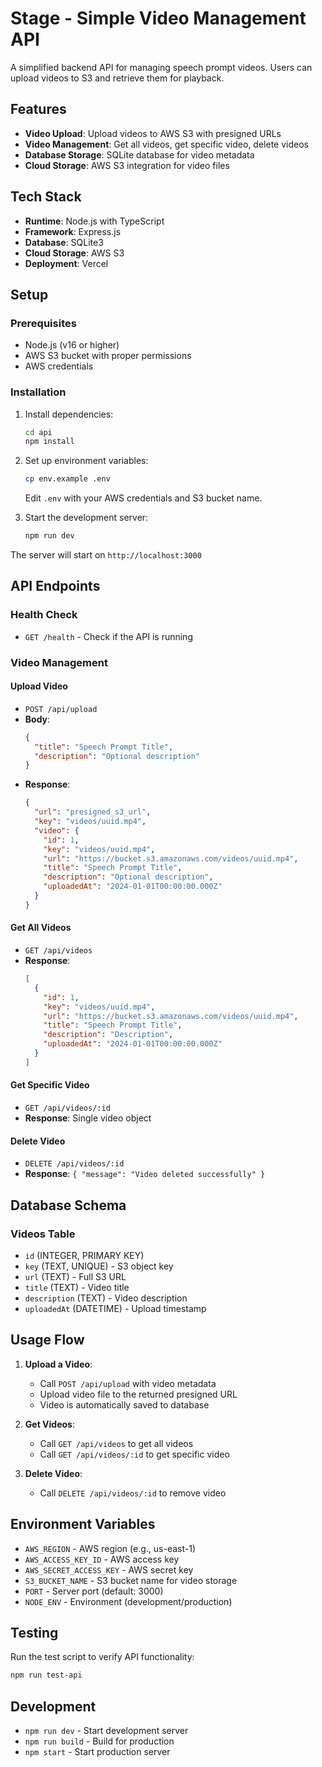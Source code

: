 # Stage - Simple Video Management API

A simplified backend API for managing speech prompt videos. Users can upload videos to S3 and retrieve them for playback.

## Features

- **Video Upload**: Upload videos to AWS S3 with presigned URLs
- **Video Management**: Get all videos, get specific video, delete videos
- **Database Storage**: SQLite database for video metadata
- **Cloud Storage**: AWS S3 integration for video files

## Tech Stack

- **Runtime**: Node.js with TypeScript
- **Framework**: Express.js
- **Database**: SQLite3
- **Cloud Storage**: AWS S3
- **Deployment**: Vercel

## Setup

### Prerequisites

- Node.js (v16 or higher)
- AWS S3 bucket with proper permissions
- AWS credentials

### Installation

1. Install dependencies:

   ```bash
   cd api
   npm install
   ```

2. Set up environment variables:

   ```bash
   cp env.example .env
   ```

   Edit `.env` with your AWS credentials and S3 bucket name.

3. Start the development server:
   ```bash
   npm run dev
   ```

The server will start on `http://localhost:3000`

## API Endpoints

### Health Check

- `GET /health` - Check if the API is running

### Video Management

#### Upload Video

- `POST /api/upload`
- **Body**:
  ```json
  {
    "title": "Speech Prompt Title",
    "description": "Optional description"
  }
  ```
- **Response**:
  ```json
  {
    "url": "presigned_s3_url",
    "key": "videos/uuid.mp4",
    "video": {
      "id": 1,
      "key": "videos/uuid.mp4",
      "url": "https://bucket.s3.amazonaws.com/videos/uuid.mp4",
      "title": "Speech Prompt Title",
      "description": "Optional description",
      "uploadedAt": "2024-01-01T00:00:00.000Z"
    }
  }
  ```

#### Get All Videos

- `GET /api/videos`
- **Response**:
  ```json
  [
    {
      "id": 1,
      "key": "videos/uuid.mp4",
      "url": "https://bucket.s3.amazonaws.com/videos/uuid.mp4",
      "title": "Speech Prompt Title",
      "description": "Description",
      "uploadedAt": "2024-01-01T00:00:00.000Z"
    }
  ]
  ```

#### Get Specific Video

- `GET /api/videos/:id`
- **Response**: Single video object

#### Delete Video

- `DELETE /api/videos/:id`
- **Response**: `{ "message": "Video deleted successfully" }`

## Database Schema

### Videos Table

- `id` (INTEGER, PRIMARY KEY)
- `key` (TEXT, UNIQUE) - S3 object key
- `url` (TEXT) - Full S3 URL
- `title` (TEXT) - Video title
- `description` (TEXT) - Video description
- `uploadedAt` (DATETIME) - Upload timestamp

## Usage Flow

1. **Upload a Video**:

   - Call `POST /api/upload` with video metadata
   - Upload video file to the returned presigned URL
   - Video is automatically saved to database

2. **Get Videos**:

   - Call `GET /api/videos` to get all videos
   - Call `GET /api/videos/:id` to get specific video

3. **Delete Video**:
   - Call `DELETE /api/videos/:id` to remove video

## Environment Variables

- `AWS_REGION` - AWS region (e.g., us-east-1)
- `AWS_ACCESS_KEY_ID` - AWS access key
- `AWS_SECRET_ACCESS_KEY` - AWS secret key
- `S3_BUCKET_NAME` - S3 bucket name for video storage
- `PORT` - Server port (default: 3000)
- `NODE_ENV` - Environment (development/production)

## Testing

Run the test script to verify API functionality:

```bash
npm run test-api
```

## Development

- `npm run dev` - Start development server
- `npm run build` - Build for production
- `npm start` - Start production server
